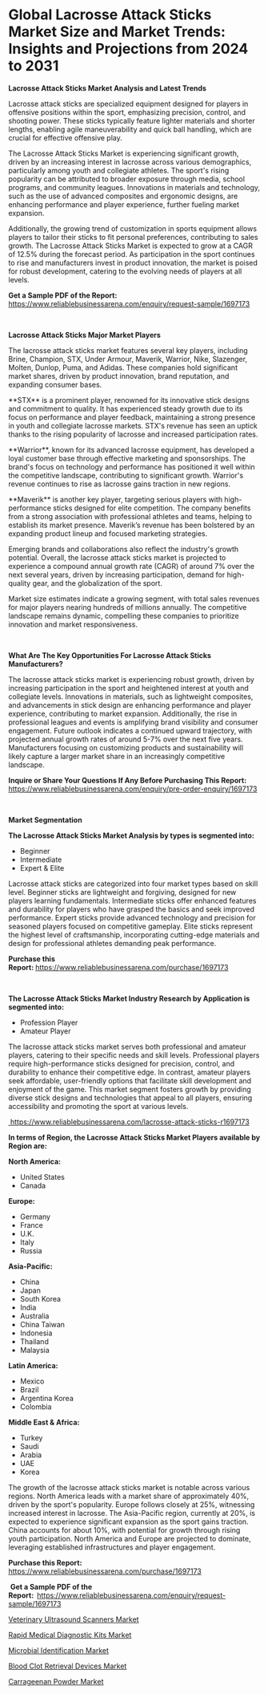 <p><h1>Global Lacrosse Attack Sticks Market Size and Market Trends: Insights and Projections from 2024 to 2031</h1></p><p><strong>Lacrosse Attack Sticks Market Analysis and Latest Trends</strong></p>
<p><p>Lacrosse attack sticks are specialized equipment designed for players in offensive positions within the sport, emphasizing precision, control, and shooting power. These sticks typically feature lighter materials and shorter lengths, enabling agile maneuverability and quick ball handling, which are crucial for effective offensive play.</p><p>The Lacrosse Attack Sticks Market is experiencing significant growth, driven by an increasing interest in lacrosse across various demographics, particularly among youth and collegiate athletes. The sport's rising popularity can be attributed to broader exposure through media, school programs, and community leagues. Innovations in materials and technology, such as the use of advanced composites and ergonomic designs, are enhancing performance and player experience, further fueling market expansion.</p><p>Additionally, the growing trend of customization in sports equipment allows players to tailor their sticks to fit personal preferences, contributing to sales growth. The Lacrosse Attack Sticks Market is expected to grow at a CAGR of 12.5% during the forecast period. As participation in the sport continues to rise and manufacturers invest in product innovation, the market is poised for robust development, catering to the evolving needs of players at all levels.</p></p>
<p><strong>Get a Sample PDF of the Report:&nbsp;</strong> <a href="https://www.reliablebusinessarena.com/enquiry/request-sample/1697173?utm_campaign=1599&utm_medium=2&utm_source=Github&utm_content=ia&utm_term=20102024&utm_id=lacrosse-attack-sticks">https://www.reliablebusinessarena.com/enquiry/request-sample/1697173</a></p>
<p>&nbsp;</p>
<p><strong>Lacrosse Attack Sticks Major Market Players</strong></p>
<p><p>The lacrosse attack sticks market features several key players, including Brine, Champion, STX, Under Armour, Maverik, Warrior, Nike, Slazenger, Molten, Dunlop, Puma, and Adidas. These companies hold significant market shares, driven by product innovation, brand reputation, and expanding consumer bases.</p><p>**STX** is a prominent player, renowned for its innovative stick designs and commitment to quality. It has experienced steady growth due to its focus on performance and player feedback, maintaining a strong presence in youth and collegiate lacrosse markets. STX's revenue has seen an uptick thanks to the rising popularity of lacrosse and increased participation rates.</p><p>**Warrior**, known for its advanced lacrosse equipment, has developed a loyal customer base through effective marketing and sponsorships. The brand's focus on technology and performance has positioned it well within the competitive landscape, contributing to significant growth. Warrior's revenue continues to rise as lacrosse gains traction in new regions.</p><p>**Maverik** is another key player, targeting serious players with high-performance sticks designed for elite competition. The company benefits from a strong association with professional athletes and teams, helping to establish its market presence. Maverik’s revenue has been bolstered by an expanding product lineup and focused marketing strategies.</p><p>Emerging brands and collaborations also reflect the industry's growth potential. Overall, the lacrosse attack sticks market is projected to experience a compound annual growth rate (CAGR) of around 7% over the next several years, driven by increasing participation, demand for high-quality gear, and the globalization of the sport.</p><p>Market size estimates indicate a growing segment, with total sales revenues for major players nearing hundreds of millions annually. The competitive landscape remains dynamic, compelling these companies to prioritize innovation and market responsiveness.</p></p>
<p>&nbsp;</p>
<p><strong>What Are The Key Opportunities For Lacrosse Attack Sticks Manufacturers?</strong></p>
<p><p>The lacrosse attack sticks market is experiencing robust growth, driven by increasing participation in the sport and heightened interest at youth and collegiate levels. Innovations in materials, such as lightweight composites, and advancements in stick design are enhancing performance and player experience, contributing to market expansion. Additionally, the rise in professional leagues and events is amplifying brand visibility and consumer engagement. Future outlook indicates a continued upward trajectory, with projected annual growth rates of around 5-7% over the next five years. Manufacturers focusing on customizing products and sustainability will likely capture a larger market share in an increasingly competitive landscape.</p></p>
<p><strong>Inquire or Share Your Questions If Any Before Purchasing This Report:</strong> <a href="https://www.reliablebusinessarena.com/enquiry/pre-order-enquiry/1697173?utm_campaign=1599&utm_medium=2&utm_source=Github&utm_content=ia&utm_term=20102024&utm_id=lacrosse-attack-sticks">https://www.reliablebusinessarena.com/enquiry/pre-order-enquiry/1697173</a></p>
<p>&nbsp;</p>
<p><strong>Market Segmentation</strong></p>
<p><strong>The Lacrosse Attack Sticks Market Analysis by types is segmented into:</strong></p>
<p><ul><li>Beginner</li><li>Intermediate</li><li>Expert & Elite</li></ul></p>
<p><p>Lacrosse attack sticks are categorized into four market types based on skill level. Beginner sticks are lightweight and forgiving, designed for new players learning fundamentals. Intermediate sticks offer enhanced features and durability for players who have grasped the basics and seek improved performance. Expert sticks provide advanced technology and precision for seasoned players focused on competitive gameplay. Elite sticks represent the highest level of craftsmanship, incorporating cutting-edge materials and design for professional athletes demanding peak performance.</p></p>
<p><strong>Purchase this Report:&nbsp;</strong><a href="https://www.reliablebusinessarena.com/purchase/1697173?utm_campaign=1599&utm_medium=2&utm_source=Github&utm_content=ia&utm_term=20102024&utm_id=lacrosse-attack-sticks">https://www.reliablebusinessarena.com/purchase/1697173</a></p>
<p>&nbsp;</p>
<p><strong>The Lacrosse Attack Sticks Market Industry Research by Application is segmented into:</strong></p>
<p><ul><li>Profession Player</li><li>Amateur Player</li></ul></p>
<p><p>The lacrosse attack sticks market serves both professional and amateur players, catering to their specific needs and skill levels. Professional players require high-performance sticks designed for precision, control, and durability to enhance their competitive edge. In contrast, amateur players seek affordable, user-friendly options that facilitate skill development and enjoyment of the game. This market segment fosters growth by providing diverse stick designs and technologies that appeal to all players, ensuring accessibility and promoting the sport at various levels.</p></p>
<p><a href="https://www.reliablebusinessarena.com/lacrosse-attack-sticks-r1697173?utm_campaign=1599&utm_medium=2&utm_source=Github&utm_content=ia&utm_term=20102024&utm_id=lacrosse-attack-sticks">&nbsp;https://www.reliablebusinessarena.com/lacrosse-attack-sticks-r1697173</a></p>
<p><strong>In terms of Region, the Lacrosse Attack Sticks Market Players available by Region are:</strong></p>
<p>
    <p> <strong> North America: </strong>
        <ul>
            <li>United States</li>
            <li>Canada</li>
        </ul>
        </p> 
    <p> <strong> Europe: </strong>
        <ul>
            <li>Germany</li>
            <li>France</li>
            <li>U.K.</li>
            <li>Italy</li>
            <li>Russia</li>
        </ul>
        </p> 
    <p> <strong> Asia-Pacific: </strong>
        <ul>
            <li>China</li>
            <li>Japan</li>
            <li>South Korea</li>
            <li>India</li>
            <li>Australia</li>
            <li>China Taiwan</li>
            <li>Indonesia</li>
            <li>Thailand</li>
            <li>Malaysia</li>
        </ul>
        </p> 
    <p> <strong> Latin America: </strong>
        <ul>
            <li>Mexico</li>
            <li>Brazil</li>
            <li>Argentina Korea</li>
            <li>Colombia</li>
        </ul>
        </p> 
    <p> <strong> Middle East & Africa: </strong>
        <ul>
            <li>Turkey</li>
            <li>Saudi</li>
            <li>Arabia</li>
            <li>UAE</li>
            <li>Korea</li>
        </ul>
    </p>
    </p>
<p><p>The growth of the lacrosse attack sticks market is notable across various regions. North America leads with a market share of approximately 40%, driven by the sport's popularity. Europe follows closely at 25%, witnessing increased interest in lacrosse. The Asia-Pacific region, currently at 20%, is expected to experience significant expansion as the sport gains traction. China accounts for about 10%, with potential for growth through rising youth participation. North America and Europe are projected to dominate, leveraging established infrastructures and player engagement.</p></p>
<p><strong>Purchase this Report: </strong><a href="https://www.reliablebusinessarena.com/purchase/1697173?utm_campaign=1599&utm_medium=2&utm_source=Github&utm_content=ia&utm_term=20102024&utm_id=lacrosse-attack-sticks">https://www.reliablebusinessarena.com/purchase/1697173</a></p>
<p>&nbsp;<strong>Get a Sample PDF of the Report:&nbsp;&nbsp;</strong><a href="https://www.reliablebusinessarena.com/enquiry/request-sample/1697173?utm_campaign=1599&utm_medium=2&utm_source=Github&utm_content=ia&utm_term=20102024&utm_id=lacrosse-attack-sticks">https://www.reliablebusinessarena.com/enquiry/request-sample/1697173</a></p>
<p><strong></strong></p>
<p><p><a href="https://www.linkedin.com/pulse/veterinary-ultrasound-scanners-market-report-product-type-end-q5cic?utm_campaign=1599&utm_medium=2&utm_source=Github&utm_content=ia&utm_term=20102024&utm_id=lacrosse-attack-sticks">Veterinary Ultrasound Scanners Market</a></p><p><a href="https://www.linkedin.com/pulse/emerging-trends-rapid-medical-diagnostic-kits-market-global-agose?utm_campaign=1599&utm_medium=2&utm_source=Github&utm_content=ia&utm_term=20102024&utm_id=lacrosse-attack-sticks">Rapid Medical Diagnostic Kits Market</a></p><p><a href="https://www.linkedin.com/pulse/microbial-identification-market-emerging-trends-future-prospects-cbfwc?utm_campaign=1599&utm_medium=2&utm_source=Github&utm_content=ia&utm_term=20102024&utm_id=lacrosse-attack-sticks">Microbial Identification Market</a></p><p><a href="https://www.linkedin.com/pulse/blood-clot-retrieval-devices-industry-analysis-report-zj4ne?utm_campaign=1599&utm_medium=2&utm_source=Github&utm_content=ia&utm_term=20102024&utm_id=lacrosse-attack-sticks">Blood Clot Retrieval Devices Market</a></p><p><a href="https://github.com/YashRP12/Market-Research-Report-List-6/blob/main/carrageenan-powder-market.md?utm_campaign=1599&utm_medium=2&utm_source=Github&utm_content=ia&utm_term=20102024&utm_id=lacrosse-attack-sticks">Carrageenan Powder Market</a></p></p>